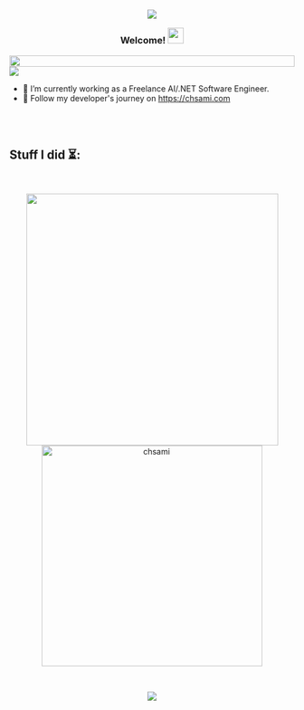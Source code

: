 <!--<img align="right" src="https://spotify-github-profile.vercel.app/api/view?uid=0yze7yareh19u7dy1kjabm97m&cover_image=true&theme=default&bar_color_cover=true" width="200"/>
-->
<h3 align="center">

![](https://capsule-render.vercel.app/api?type=waving&color=gradient&height=100&section=header)



  Welcome!
  <img src="https://media.giphy.com/media/hvRJCLFzcasrR4ia7z/giphy.gif" width="28">
</h3>

<img src="https://i.imgur.com/dBaSKWF.gif" height="20" width="100%">

<img src="https://komarev.com/ghpvc/?username=chsami" />

<p>


- 🔭 I’m currently working as a Freelance AI/.NET Software Engineer.
- 🌱 Follow my developer's journey on https://chsami.com

<br/>
<br/>
</p>

## Stuff I did ⏳:
</br>
<p align="center"> 
  <img src="https://github-readme-stats-sigma-five.vercel.app/api?username=chsami&show_icons=true&theme=tokyonight&count_private=true" width="445" />
  <img src="https://github-readme-stats-sigma-five.vercel.app/api/top-langs/?username=chsami&hide=TeX,OpenEdge%20ABL&layout=compact&show_icons=true&theme=tokyonight&count_private=true" alt="chsami" width="390"/>
  

</p>
<br/>

<p align="center"> 
  <img src="https://github-readme-streak-stats.herokuapp.com/?user=chsami&theme=blue-green" />

</p>

<!-- <p align="center"> 
   <img src= "https://github-profile-trophy.vercel.app/?username=chsami&theme=onedark" />
</p> -->

<!-- <br/> -->



